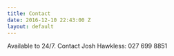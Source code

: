 ```yaml
---
title: Contact
date: 2016-12-10 22:43:00 Z
layout: default
---
```


Available to 24/7.
Contact Josh Hawkless:
027 699 8851
